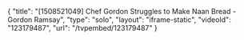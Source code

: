 {
    "title": "[1508521049] Chef Gordon Struggles to Make Naan Bread - Gordon Ramsay",
    "type": "solo",
    "layout": "iframe-static",
    "videoId": "123179487",
    "url": "\/tvpembed\/123179487"
}